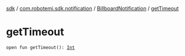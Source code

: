 [sdk](../../index.md) / [com.robotemi.sdk.notification](../index.md) / [BillboardNotification](index.md) / [getTimeout](./get-timeout.md)

# getTimeout

`open fun getTimeout(): `[`Int`](https://kotlinlang.org/api/latest/jvm/stdlib/kotlin/-int/index.html)